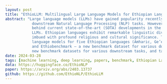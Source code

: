 ```yaml
---
layout: post
title: "EthioLLM: Multilingual Large Language Models for Ethiopian Languages with Task Evaluation"
abstract: "Large language models (LLMs) have gained popularity recently due to their outstanding performance in various
            downstream Natural Language Processing (NLP) tasks. However, low-resource languages are still lagging
            behind current state-of-the-art (SOTA) developments in the field of NLP due to insufficient resources to train
            LLMs. Ethiopian languages exhibit remarkable linguistic diversity, encompassing a wide array of scripts, and are
            imbued with profound religious and cultural significance. This paper introduces EthioLLM – multilingual large
            language models for five Ethiopian languages (Amharic, Ge’ez, Afan Oromo, Somali, and Tigrinya) and English,
            and Ethiobenchmark – a new benchmark dataset for various downstream NLP tasks. We evaluate the performance of these models across five downstream NLP tasks. We open-source our multilingual language models,
            new benchmark datasets for various downstream tasks, and task-specific fine-tuned language models and discuss the performance of the models. Our dataset and models are available at the EthioNLP HuggingFace repository. "
date: 2024-03-28
tags: [machine learning, deep learning, papers, benchmark, Ethiopian Language NLP]
data: https://huggingface.co/EthioNLP
paper: https://arxiv.org/abs/2403.13737
github: https://github.com/EthioNLP/EthioLLM
---
```


